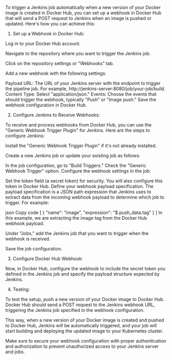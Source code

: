 To trigger a Jenkins job automatically when a new version of your Docker image is created in Docker Hub, you can set up a webhook in Docker Hub that will send a POST request to Jenkins when an image is pushed or updated. Here's how you can achieve this:

1. Set up a Webhook in Docker Hub:

Log in to your Docker Hub account.

Navigate to the repository where you want to trigger the Jenkins job.

Click on the repository settings or "Webhooks" tab.

Add a new webhook with the following settings:

Payload URL: The URL of your Jenkins server with the endpoint to trigger the pipeline job. For example, http://jenkins-server:8080/job/your-job/build.
Content Type: Select "application/json."
Events: Choose the events that should trigger the webhook, typically "Push" or "Image push."
Save the webhook configuration in Docker Hub.

2. Configure Jenkins to Receive Webhooks:

To receive and process webhooks from Docker Hub, you can use the "Generic Webhook Trigger Plugin" for Jenkins. Here are the steps to configure Jenkins:

Install the "Generic Webhook Trigger Plugin" if it's not already installed.

Create a new Jenkins job or update your existing job as follows:

In the job configuration, go to "Build Triggers."
Check the "Generic Webhook Trigger" option.
Configure the webhook settings in the job:

Set the token field (a secret token) for security. You will also configure this token in Docker Hub.
Define your webhook payload specification. The payload specification is a JSON path expression that Jenkins uses to extract data from the incoming webhook payload to determine which job to trigger. For example:

json
Copy code
[
    {
        "name": "image",
        "expression": "$.push_data.tag"
    }
]
In this example, we are extracting the image tag from the Docker Hub webhook payload.

Under "Jobs," add the Jenkins job that you want to trigger when the webhook is received.

Save the job configuration.

3. Configure Docker Hub Webhook:

Now, in Docker Hub, configure the webhook to include the secret token you defined in the Jenkins job and specify the payload structure expected by Jenkins.

4. Testing:

To test the setup, push a new version of your Docker image to Docker Hub. Docker Hub should send a POST request to the Jenkins webhook URL, triggering the Jenkins job specified in the webhook configuration.

This way, when a new version of your Docker image is created and pushed to Docker Hub, Jenkins will be automatically triggered, and your job will start building and deploying the updated image to your Kubernetes cluster.

Make sure to secure your webhook configuration with proper authentication and authorization to prevent unauthorized access to your Jenkins server and jobs.
